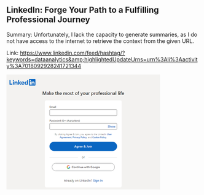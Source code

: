 ## LinkedIn: Forge Your Path to a Fulfilling Professional Journey
Summary: Unfortunately, I lack the capacity to generate summaries, as I do not have access to the internet to retrieve the context from the given URL.

Link: https://www.linkedin.com/feed/hashtag/?keywords=dataanalytics&amp;highlightedUpdateUrns=urn%3Ali%3Aactivity%3A7018092928241721344

<img src="/img/21fe16e9-fca8-4ed4-8cc9-06c9e94f410d.png" width="400" />
<br/><br/>

